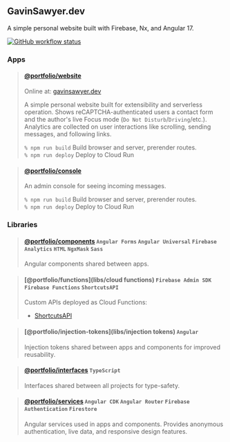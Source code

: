 ## GavinSawyer.dev
A simple personal website built with Firebase, Nx, and Angular 17.

[![GitHub workflow status](https://img.shields.io/github/actions/workflow/status/gavinsawyer/Portfolio/ci.yml)](https://github.com/gavinsawyer/Portfolio/actions/workflows/ci.yml)
### Apps
> #### [@portfolio/website](apps/website)
>
> Online at: [gavinsawyer.dev](https://gavinsawyer.dev)
>
> A simple personal website built for extensibility and serverless operation. Shows reCAPTCHA-authenticated users a contact form and the author's live Focus mode (`Do Not Disturb`/`Driving`/etc.). Analytics are collected on user interactions like scrolling, sending messages, and following links.
>
> `% npm run build` Build browser and server, prerender routes. \
> `% npm run deploy` Deploy to Cloud Run

> #### [@portfolio/console](apps/console)
>
> An admin console for seeing incoming messages.
>
> `% npm run build` Build browser and server, prerender routes. \
> `% npm run deploy` Deploy to Cloud Run
### Libraries
> #### [@portfolio/components](libs/components) `Angular Forms` `Angular Universal` `Firebase Analytics` `HTML` `NgxMask` `Sass`
>
> Angular components shared between apps.

> #### [@portfolio/functions](libs/cloud functions) `Firebase Admin SDK` `Firebase Functions` `ShortcutsAPI`
>
> Custom APIs deployed as Cloud Functions:
> - [ShortcutsAPI](https://github.com/gavinsawyer/shortcuts-api)

> #### [@portfolio/injection-tokens](libs/injection tokens) `Angular`
>
> Injection tokens shared between apps and components for improved reusability.

> #### [@portfolio/interfaces](libs/interfaces) `TypeScript`
>
> Interfaces shared between all projects for type-safety.

> #### [@portfolio/services](libs/services) `Angular CDK` `Angular Router` `Firebase Authentication` `Firestore`
>
> Angular services used in apps and components. Provides anonymous authentication, live data, and responsive design features.
